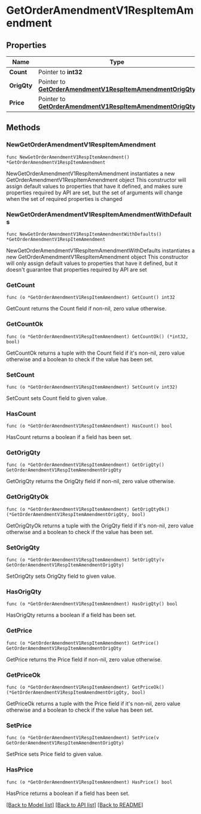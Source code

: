 # GetOrderAmendmentV1RespItemAmendment

## Properties

Name | Type | Description | Notes
------------ | ------------- | ------------- | -------------
**Count** | Pointer to **int32** |  | [optional] 
**OrigQty** | Pointer to [**GetOrderAmendmentV1RespItemAmendmentOrigQty**](GetOrderAmendmentV1RespItemAmendmentOrigQty.md) |  | [optional] 
**Price** | Pointer to [**GetOrderAmendmentV1RespItemAmendmentOrigQty**](GetOrderAmendmentV1RespItemAmendmentOrigQty.md) |  | [optional] 

## Methods

### NewGetOrderAmendmentV1RespItemAmendment

`func NewGetOrderAmendmentV1RespItemAmendment() *GetOrderAmendmentV1RespItemAmendment`

NewGetOrderAmendmentV1RespItemAmendment instantiates a new GetOrderAmendmentV1RespItemAmendment object
This constructor will assign default values to properties that have it defined,
and makes sure properties required by API are set, but the set of arguments
will change when the set of required properties is changed

### NewGetOrderAmendmentV1RespItemAmendmentWithDefaults

`func NewGetOrderAmendmentV1RespItemAmendmentWithDefaults() *GetOrderAmendmentV1RespItemAmendment`

NewGetOrderAmendmentV1RespItemAmendmentWithDefaults instantiates a new GetOrderAmendmentV1RespItemAmendment object
This constructor will only assign default values to properties that have it defined,
but it doesn't guarantee that properties required by API are set

### GetCount

`func (o *GetOrderAmendmentV1RespItemAmendment) GetCount() int32`

GetCount returns the Count field if non-nil, zero value otherwise.

### GetCountOk

`func (o *GetOrderAmendmentV1RespItemAmendment) GetCountOk() (*int32, bool)`

GetCountOk returns a tuple with the Count field if it's non-nil, zero value otherwise
and a boolean to check if the value has been set.

### SetCount

`func (o *GetOrderAmendmentV1RespItemAmendment) SetCount(v int32)`

SetCount sets Count field to given value.

### HasCount

`func (o *GetOrderAmendmentV1RespItemAmendment) HasCount() bool`

HasCount returns a boolean if a field has been set.

### GetOrigQty

`func (o *GetOrderAmendmentV1RespItemAmendment) GetOrigQty() GetOrderAmendmentV1RespItemAmendmentOrigQty`

GetOrigQty returns the OrigQty field if non-nil, zero value otherwise.

### GetOrigQtyOk

`func (o *GetOrderAmendmentV1RespItemAmendment) GetOrigQtyOk() (*GetOrderAmendmentV1RespItemAmendmentOrigQty, bool)`

GetOrigQtyOk returns a tuple with the OrigQty field if it's non-nil, zero value otherwise
and a boolean to check if the value has been set.

### SetOrigQty

`func (o *GetOrderAmendmentV1RespItemAmendment) SetOrigQty(v GetOrderAmendmentV1RespItemAmendmentOrigQty)`

SetOrigQty sets OrigQty field to given value.

### HasOrigQty

`func (o *GetOrderAmendmentV1RespItemAmendment) HasOrigQty() bool`

HasOrigQty returns a boolean if a field has been set.

### GetPrice

`func (o *GetOrderAmendmentV1RespItemAmendment) GetPrice() GetOrderAmendmentV1RespItemAmendmentOrigQty`

GetPrice returns the Price field if non-nil, zero value otherwise.

### GetPriceOk

`func (o *GetOrderAmendmentV1RespItemAmendment) GetPriceOk() (*GetOrderAmendmentV1RespItemAmendmentOrigQty, bool)`

GetPriceOk returns a tuple with the Price field if it's non-nil, zero value otherwise
and a boolean to check if the value has been set.

### SetPrice

`func (o *GetOrderAmendmentV1RespItemAmendment) SetPrice(v GetOrderAmendmentV1RespItemAmendmentOrigQty)`

SetPrice sets Price field to given value.

### HasPrice

`func (o *GetOrderAmendmentV1RespItemAmendment) HasPrice() bool`

HasPrice returns a boolean if a field has been set.


[[Back to Model list]](../README.md#documentation-for-models) [[Back to API list]](../README.md#documentation-for-api-endpoints) [[Back to README]](../README.md)


